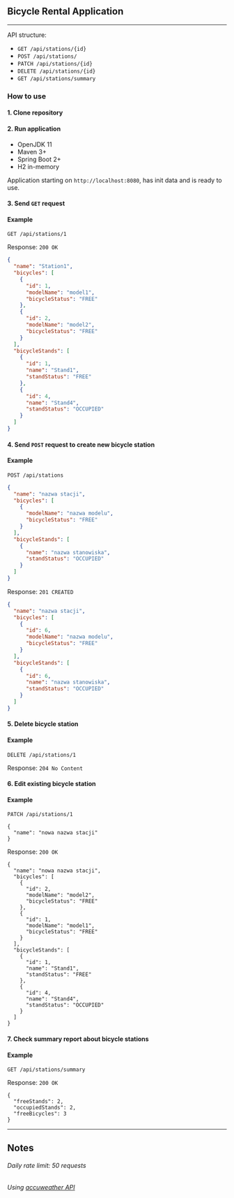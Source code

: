 ## Bicycle Rental Application

---

API structure:

* `GET /api/stations/{id}`
* `POST /api/stations/`
* `PATCH /api/stations/{id}`
* `DELETE /api/stations/{id}`
* `GET /api/stations/summary`

### How to use

#### 1. Clone repository

#### 2. Run application

* OpenJDK 11
* Maven 3+
* Spring Boot 2+
* H2 in-memory

Application starting on `http://localhost:8080`, has init data and is ready to use.

#### 3. Send `GET` request

#### Example

`GET /api/stations/1`

Response:
`200 OK`

```json
{
  "name": "Station1",
  "bicycles": [
    {
      "id": 1,
      "modelName": "model1",
      "bicycleStatus": "FREE"
    },
    {
      "id": 2,
      "modelName": "model2",
      "bicycleStatus": "FREE"
    }
  ],
  "bicycleStands": [
    {
      "id": 1,
      "name": "Stand1",
      "standStatus": "FREE"
    },
    {
      "id": 4,
      "name": "Stand4",
      "standStatus": "OCCUPIED"
    }
  ]
}
```

#### 4. Send `POST` request to create new bicycle station

#### Example

`POST /api/stations`

```json
{
  "name": "nazwa stacji",
  "bicycles": [
    {
      "modelName": "nazwa modelu",
      "bicycleStatus": "FREE"
    }
  ],
  "bicycleStands": [
    {
      "name": "nazwa stanowiska",
      "standStatus": "OCCUPIED"
    }
  ]
}
```

Response:
`201 CREATED`

```json
{
  "name": "nazwa stacji",
  "bicycles": [
    {
      "id": 6,
      "modelName": "nazwa modelu",
      "bicycleStatus": "FREE"
    }
  ],
  "bicycleStands": [
    {
      "id": 6,
      "name": "nazwa stanowiska",
      "standStatus": "OCCUPIED"
    }
  ]
}
```

#### 5. Delete bicycle station

#### Example

`DELETE /api/stations/1`

Response:
`204 No Content`

#### 6. Edit existing bicycle station

#### Example

`PATCH /api/stations/1`

```json5
{
  "name": "nowa nazwa stacji"
}
```

Response:
`200 OK`

```json5
{
  "name": "nowa nazwa stacji",
  "bicycles": [
    {
      "id": 2,
      "modelName": "model2",
      "bicycleStatus": "FREE"
    },
    {
      "id": 1,
      "modelName": "model1",
      "bicycleStatus": "FREE"
    }
  ],
  "bicycleStands": [
    {
      "id": 1,
      "name": "Stand1",
      "standStatus": "FREE"
    },
    {
      "id": 4,
      "name": "Stand4",
      "standStatus": "OCCUPIED"
    }
  ]
}
```

#### 7. Check summary report about bicycle stations

#### Example

`GET /api/stations/summary`

Response:
`200 OK`

```json5
{
  "freeStands": 2,
  "occupiedStands": 2,
  "freeBicycles": 3
}
```

---

## Notes

###### Daily rate limit: 50 requests

###### Using [accuweather API](https://developer.accuweather.com/)
